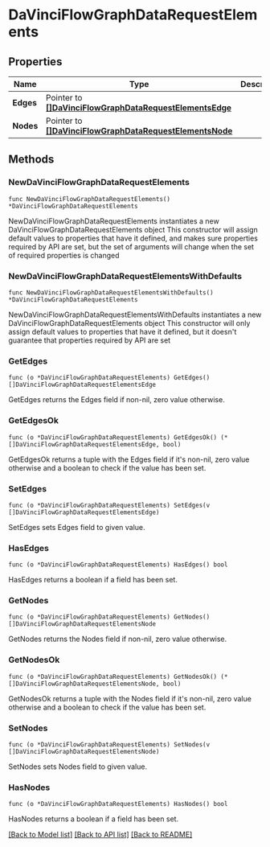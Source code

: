 # DaVinciFlowGraphDataRequestElements

## Properties

Name | Type | Description | Notes
------------ | ------------- | ------------- | -------------
**Edges** | Pointer to [**[]DaVinciFlowGraphDataRequestElementsEdge**](DaVinciFlowGraphDataRequestElementsEdge.md) |  | [optional] 
**Nodes** | Pointer to [**[]DaVinciFlowGraphDataRequestElementsNode**](DaVinciFlowGraphDataRequestElementsNode.md) |  | [optional] 

## Methods

### NewDaVinciFlowGraphDataRequestElements

`func NewDaVinciFlowGraphDataRequestElements() *DaVinciFlowGraphDataRequestElements`

NewDaVinciFlowGraphDataRequestElements instantiates a new DaVinciFlowGraphDataRequestElements object
This constructor will assign default values to properties that have it defined,
and makes sure properties required by API are set, but the set of arguments
will change when the set of required properties is changed

### NewDaVinciFlowGraphDataRequestElementsWithDefaults

`func NewDaVinciFlowGraphDataRequestElementsWithDefaults() *DaVinciFlowGraphDataRequestElements`

NewDaVinciFlowGraphDataRequestElementsWithDefaults instantiates a new DaVinciFlowGraphDataRequestElements object
This constructor will only assign default values to properties that have it defined,
but it doesn't guarantee that properties required by API are set

### GetEdges

`func (o *DaVinciFlowGraphDataRequestElements) GetEdges() []DaVinciFlowGraphDataRequestElementsEdge`

GetEdges returns the Edges field if non-nil, zero value otherwise.

### GetEdgesOk

`func (o *DaVinciFlowGraphDataRequestElements) GetEdgesOk() (*[]DaVinciFlowGraphDataRequestElementsEdge, bool)`

GetEdgesOk returns a tuple with the Edges field if it's non-nil, zero value otherwise
and a boolean to check if the value has been set.

### SetEdges

`func (o *DaVinciFlowGraphDataRequestElements) SetEdges(v []DaVinciFlowGraphDataRequestElementsEdge)`

SetEdges sets Edges field to given value.

### HasEdges

`func (o *DaVinciFlowGraphDataRequestElements) HasEdges() bool`

HasEdges returns a boolean if a field has been set.

### GetNodes

`func (o *DaVinciFlowGraphDataRequestElements) GetNodes() []DaVinciFlowGraphDataRequestElementsNode`

GetNodes returns the Nodes field if non-nil, zero value otherwise.

### GetNodesOk

`func (o *DaVinciFlowGraphDataRequestElements) GetNodesOk() (*[]DaVinciFlowGraphDataRequestElementsNode, bool)`

GetNodesOk returns a tuple with the Nodes field if it's non-nil, zero value otherwise
and a boolean to check if the value has been set.

### SetNodes

`func (o *DaVinciFlowGraphDataRequestElements) SetNodes(v []DaVinciFlowGraphDataRequestElementsNode)`

SetNodes sets Nodes field to given value.

### HasNodes

`func (o *DaVinciFlowGraphDataRequestElements) HasNodes() bool`

HasNodes returns a boolean if a field has been set.


[[Back to Model list]](../README.md#documentation-for-models) [[Back to API list]](../README.md#documentation-for-api-endpoints) [[Back to README]](../README.md)


